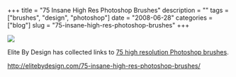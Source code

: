 +++
title = "75 Insane High Res Photoshop Brushes"
description = ""
tags = ["brushes", "design", "photoshop"]
date = "2008-06-28"
categories = ["blog"]
slug = "75-insane-high-res-photoshop-brushes"
+++



  <div class="notebook-screenshot"><a href="http://elitebydesign.com/75-insane-high-res-photoshop-brushes/"><img src="http://media.konigi.com/bluga/wt4866d2b344ebf_0.jpg"/></a></div><p>Elite By Design has collected links to <a href="http://elitebydesign.com/75-insane-high-res-photoshop-brushes/">75 high resolution Photoshop brushes</a>.</p>
    
  <a href="http://elitebydesign.com/75-insane-high-res-photoshop-brushes/">http://elitebydesign.com/75-insane-high-res-photoshop-brushes/</a>
